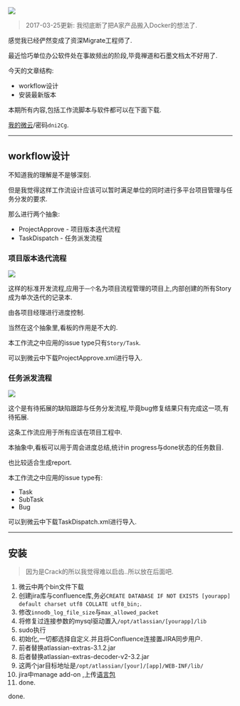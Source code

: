 ![](https://o4dyfn0ef.qnssl.com/image/2016-11-28-Screen%20Shot%202016-11-28%20at%2023.08.41.png?imageView2/2/h/300) 

> 2017-03-25更新: 我彻底断了把A家产品搬入Docker的想法了. 

感觉我已经俨然变成了资深Migrate工程师了. 

最近恰巧单位办公软件处在事故频出的阶段,毕竟禅道和石墨文档太不好用了. 

今天的文章结构: 

- workflow设计 
- 安装最新版本 

本期所有内容,包括工作流脚本与软件都可以在下面下载. 

[我的微云](https://share.weiyun.com/290b1fc7edfd275f38f248911d38abf6)/密码`dni2Cg`.

- - - - -- 

## workflow设计 

不知道我的理解是不是够深刻. 

但是我觉得这样工作流设计应该可以暂时满足单位的同时进行多平台项目管理与任务分发的要求. 

那么进行两个抽象: 

- ProjectApprove - 项目版本迭代流程
- TaskDispatch - 任务派发流程

### 项目版本迭代流程

![](https://o4dyfn0ef.qnssl.com/image/2016-11-28-Screen%20Shot%202016-11-28%20at%2023.24.59.png?imageView2/2/h/600) 

这样的标准开发流程,应用于`一个`名为项目流程管理的项目上,内部创建的所有Story成为单次迭代的记录本. 

由各项目经理进行进度控制. 

当然在这个抽象里,看板的作用是不大的. 

本工作流之中应用的issue type只有`Story/Task`. 

可以到微云中下载ProjectApprove.xml进行导入. 

### 任务派发流程

![](https://o4dyfn0ef.qnssl.com/image/2016-11-28-Screen%20Shot%202016-11-28%20at%2023.24.38.png?imageView2/2/h/400) 

这个是有待拓展的缺陷跟踪与任务分发流程,毕竟bug修复结果只有完成这一项,有待拓展. 

这条工作流应用于所有应该在项目工程中. 

本抽象中,看板可以用于周会进度总结,统计in progress与done状态的任务数目. 

也比较适合生成report. 

本工作流之中应用的issue type有: 

- Task
- SubTask
- Bug

可以到微云中下载TaskDispatch.xml进行导入. 

- - - - -- 

## 安装 

> 因为是Crack的所以我觉得难以启齿..所以放在后面吧. 

1. 微云中两个bin文件下载
2. 创建jira库与confluence库,务必`CREATE DATABASE IF NOT EXISTS [yourapp] default charset utf8 COLLATE utf8_bin;`.
3. 修改`innodb_log_file_size`与`max_allowed_packet`
3. 将修复过连接参数的mysql驱动置入`/opt/atlassian/[yourapp]/lib`
4. sudo执行
5. 初始化,一切都选择自定义.并且将Confluence连接置JIRA同步用户. 
6. 前者替换atlassian-extras-3.1.2.jar
7. 后者替换atlassian-extras-decoder-v2-3.2.jar
8. 这两个jar目标地址是`/opt/atlassian/[your]/[app]/WEB-INF/lib/`
9. jira中manage add-on ,上传[语言包](https://translations.atlassian.com/dashboard/dashboard)
10. done. 

done. 
